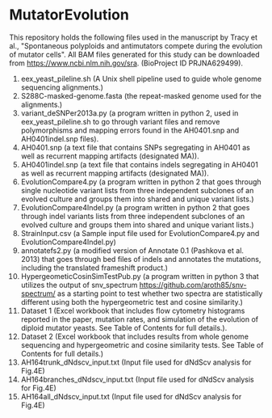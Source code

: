 # MutatorEvolution
This repository holds the following files used in the manuscript by Tracy et al., "Spontaneous polyploids and antimutators compete during the evolution of mutator cells".  All BAM files generated for this study can be downloaded from  https://www.ncbi.nlm.nih.gov/sra. (BioProject ID PRJNA629499).

1) eex_yeast_pileline.sh (A Unix shell pipeline used to guide whole genome sequencing alignments.)
2) S288C-masked-genome.fasta (the repeat-masked genome used for the alignments.)
3) variant_deSNPer2013a.py (a program written in python 2, used in eex_yeast_pileline.sh to go through variant files and remove polymorphisms and mapping errors found in the AH0401.snp and AH0401indel.snp files).
4) AH0401.snp (a text file that contains SNPs segregating in AH0401 as well as recurrent mapping artifacts (designated MA)).
5) AH0401indel.snp (a text file that contains indels segregating in AH0401 as well as recurrent mapping artifacts (designated MA)).
6) EvolutionCompare4.py (a program written in python 2 that goes through single nucleotide variant lists from three independent subclones of an evolved culture and groups them into shared and unique variant lists.)
7) EvolutionCompare4Indel.py (a program written in python 2 that goes through indel variants lists from three independent subclones of an evolved culture and groups them into shared and unique variant lists.)
8) StrainInput.csv (a Sample input file used for EvolutionCompare4.py and EvolutionCompare4Indel.py) 
9) annotatefs2.py (a modified version of Annotate 0.1 (Pashkova et al. 2013) that goes through bed files of indels and annotates the mutations, including the translated frameshift product.)
10) HypergeometicCosinSimTestPub.py (a program written in python 3 that utilizes the output of snv_spectrum https://github.com/aroth85/snv-spectrum/ as a starting point to test whether two spectra are statistically different using both the hypergeometric test and cosine similarity.)
11) Dataset 1 (Excel workbook that includes flow cytometry histograms reported in the paper, mutation rates, and simulation of the evolution of diploid mutator yeasts.  See Table of Contents for full details.).
12) Dataset 2 (Excel workbook that includes results from whole genome sequencing and hypergeometric and cosine similarity tests. See Table of Contents for full details.) 
13) AH164trunk_dNdscv_input.txt (Input file used for dNdScv analysis for Fig.4E) 
14) AH164branches_dNdscv_input.txt (Input file used for dNdScv analysis for Fig.4E)
15) AH164all_dNdscv_input.txt (Input file used for dNdScv analysis for Fig.4E)




